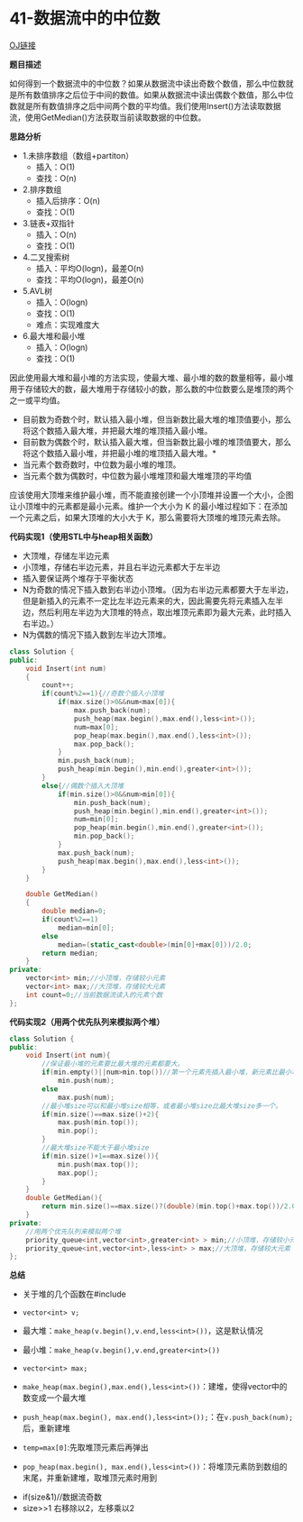 # 41-数据流中的中位数

[OJ链接](https://www.nowcoder.com/practice/9be0172896bd43948f8a32fb954e1be1?tpId=13&tqId=11216&tPage=4&rp=1&ru=%2Fta%2Fcoding-interviews&qru=%2Fta%2Fcoding-interviews%2Fquestion-ranking)

**题目描述**

如何得到一个数据流中的中位数？如果从数据流中读出奇数个数值，那么中位数就是所有数值排序之后位于中间的数值。如果从数据流中读出偶数个数值，那么中位数就是所有数值排序之后中间两个数的平均值。我们使用Insert()方法读取数据流，使用GetMedian()方法获取当前读取数据的中位数。

**思路分析**

- 1.未排序数组（数组+partiton）
  - 插入：O(1)
  - 查找：O(n)
- 2.排序数组
  - 插入后排序：O(n)
  - 查找：O(1)
- 3.链表+双指针
  - 插入：O(n)
  - 查找：O(1)
- 4.二叉搜索树
  - 插入：平均O(logn)，最差O(n)
  - 查找：平均O(logn)，最差O(n)
- 5.AVL树
  - 插入：O(logn)
  - 查找：O(1)
  - 难点：实现难度大
- 6.最大堆和最小堆
  - 插入：O(logn)
  - 查找：O(1)

因此使用最大堆和最小堆的方法实现，使最大堆、最小堆的数的数量相等，最小堆用于存储较大的数，最大堆用于存储较小的数，那么数的中位数要么是堆顶的两个之一或平均值。
* 目前数为奇数个时，默认插入最小堆，但当新数比最大堆的堆顶值要小，那么将这个数插入最大堆，并把最大堆的堆顶插入最小堆。
* 目前数为偶数个时，默认插入最大堆，但当新数比最小堆的堆顶值要大，那么将这个数插入最小堆，并把最小堆的堆顶插入最大堆。* 
* 当元素个数奇数时，中位数为最小堆的堆顶。
* 当元素个数为偶数时，中位数为最小堆堆顶和最大堆堆顶的平均值

应该使用大顶堆来维护最小堆，而不能直接创建一个小顶堆并设置一个大小，企图让小顶堆中的元素都是最小元素。维护一个大小为 K 的最小堆过程如下：在添加一个元素之后，如果大顶堆的大小大于 K，那么需要将大顶堆的堆顶元素去除。

**代码实现1（使用STL中与heap相关函数）**
* 大顶堆，存储左半边元素
* 小顶堆，存储右半边元素，并且右半边元素都大于左半边
* 插入要保证两个堆存于平衡状态
* N为奇数的情况下插入数到右半边小顶堆。（因为右半边元素都要大于左半边，但是新插入的元素不一定比左半边元素来的大，因此需要先将元素插入左半边，然后利用左半边为大顶堆的特点，取出堆顶元素即为最大元素，此时插入右半边。）
* N为偶数的情况下插入数到左半边大顶堆。
```c++
class Solution {
public:
    void Insert(int num)
    {
        count++;
        if(count%2==1){//奇数个插入小顶堆
            if(max.size()>0&&num<max[0]){
                max.push_back(num);
                push_heap(max.begin(),max.end(),less<int>());
                num=max[0];
                pop_heap(max.begin(),max.end(),less<int>());
                max.pop_back();
            }
            min.push_back(num);
            push_heap(min.begin(),min.end(),greater<int>());
        }
        else{//偶数个插入大顶堆
            if(min.size()>0&&num>min[0]){
                min.push_back(num);
                push_heap(min.begin(),min.end(),greater<int>());
                num=min[0];
                pop_heap(min.begin(),min.end(),greater<int>());
                min.pop_back();
            }
            max.push_back(num);
            push_heap(max.begin(),max.end(),less<int>());
        }
    }

    double GetMedian()
    {
        double median=0;
        if(count%2==1)
            median=min[0];
        else
            median=(static_cast<double>(min[0]+max[0]))/2.0;
        return median;
    }
private:
    vector<int> min;//小顶堆，存储较小元素
    vector<int> max;//大顶堆，存储较大元素
    int count=0;//当前数据流读入的元素个数
};
```

**代码实现2（用两个优先队列来模拟两个堆）**

```c++
class Solution {
public:
    void Insert(int num){
        //保证最小堆的元素要比最大堆的元素都要大。
        if(min.empty()||num>min.top())//第一个元素先插入最小堆，新元素比最小堆堆顶值大就插入最小堆，否则插入最大堆
            min.push(num);
        else
            max.push(num);
        //最小堆size可以和最小堆size相等，或者最小堆size比最大堆size多一个。
        if(min.size()==max.size()+2){
            max.push(min.top());
            min.pop();
        }
        //最大堆size不能大于最小堆size
        if(min.size()+1==max.size()){
            min.push(max.top());
            max.pop();
        }
    }
    double GetMedian(){
        return min.size()==max.size()?(double)(min.top()+max.top())/2.0:min.top();
    }
private:
    //用两个优先队列来模拟两个堆
    priority_queue<int,vector<int>,greater<int> > min;//小顶堆，存储较小元素
    priority_queue<int,vector<int>,less<int> > max;//大顶堆，存储较大元素
};
```

**总结**
* 关于堆的几个函数在#include<algorithm>
- `vector<int> v;`
- 最大堆：`make_heap(v.begin(),v.end,less<int>())`，这是默认情况
- 最小堆：`make_heap(v.begin(),v.end,greater<int>())`

- `vector<int> max;`
- `make_heap(max.begin(),max.end(),less<int>())`：建堆，使得vector中的数变成一个最大堆
- `push_heap(max.begin(), max.end(),less<int>());`：在`v.push_back(num);`后，重新建堆
- `temp=max[0]`:先取堆顶元素后再弹出
- `pop_heap(max.begin(), max.end(),less<int>())`：将堆顶元素防到数组的末尾，并重新建堆，取堆顶元素时用到

* if(size&1)//数据流奇数
* size>>1 右移除以2，左移乘以2


